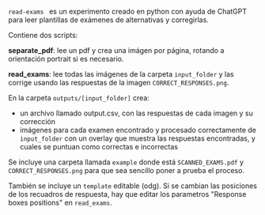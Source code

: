 `read-exams ` es un experimento creado en python con ayuda de ChatGPT para leer plantillas de exámenes de alternativas y corregirlas.  


Contiene dos scripts:  

**separate_pdf**: lee un pdf y crea una imágen por página, rotando a orientación portrait si es necesario.

**read_exams**: lee todas las imágenes de la carpeta `input_folder` y las corrige usando las respuestas de la imagen `CORRECT_RESPONSES.png`.

En la carpeta `outputs/[input_folder]` crea:

- un archivo llamado output.csv, con las respuestas de cada imagen y su corrección
- imágenes para cada examen encontrado y procesado correctamente de `input_folder` con un overlay que muestra las respuestas encontradas, y cuales se puntuan como correctas e incorrectas



Se incluye una carpeta llamada `example` donde está `SCANNED_EXAMS.pdf` y `CORRECT_RESPONSES.png` para que sea sencillo poner a prueba el proceso.  

También se incluye un `template` editable (odg). Si se cambian las posiciones de los recuadros de respuesta, hay que editar los parametros "Response boxes positions" en `read_exams`.